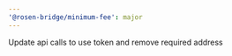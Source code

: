 ```yaml
---
'@rosen-bridge/minimum-fee': major
---
```


Update api calls to use token and remove required address
